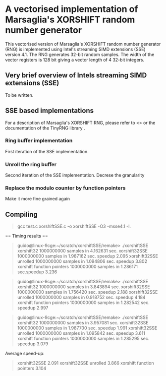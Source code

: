 A vectorised implementation of Marsaglia's XORSHIFT random number generator
===========================================================================

This vectorised version of Marsaglia's XORSHIFT random number generator (RNG) is implemented using Intel's streaming SIMD extensions (SSE) version 4.1. The RNG generates 32-bit random samples. The width of the vector registers is 128 bit giving a vector length of 4 32-bit integers.


Very brief overview of Intels streaming SIMD extensions (SSE)
-------------------------------------------------------------
To be written.

SSE based implementations
-------------------------

For a description of Marsaglia's XORSHIFT RNG, please refer to <> or the documentation of the TinyRNG library <link goe here>.

### Ring buffer implementation
First iteration of the SSE implementation.



### Unroll the ring buffer
Second iteration of the SSE implementation.
Decrese the granularity

### Replace the modulo counter by function pointers
Make it more fine grained again

Compiling
---------

> gcc test.c xorshiftSSE.c -o xorshiftSSE -O3 -msse4.1 -I.


== Timing results ==

> guido@linux-9cge:~/scratch/xorshiftSSE/remake> ./xorshiftSSE 
> xorshift32 1000000000 samples in 4.162631 sec.
> xorshift32SSE 1000000000 samples in 1.987162 sec. speedup 2.095
> xorshift32SSE unrolled 1000000000 samples in 1.094806 sec. speedup 3.802
> xorshift function pointers 1000000000 samples in 1.286171 sec.speedup 3.236

> guido@linux-9cge:~/scratch/xorshiftSSE/remake> ./xorshiftSSE
> xorshift32 1000000000 samples in 3.843894 sec.
> xorshift32SSE 1000000000 samples in 1.756420 sec. speedup 2.188
> xorshift32SSE unrolled 1000000000 samples in 0.918752 sec. speedup 4.184
> xorshift function pointers 1000000000 samples in 1.282542 sec. speedup 2.997

> guido@linux-9cge:~/scratch/xorshiftSSE/remake> ./xorshiftSSE
> xorshift32 1000000000 samples in 3.957081 sec.
> xorshift32SSE 1000000000 samples in 1.987700 sec. speedup 1.991
> xorshift32SSE unrolled 1000000000 samples in 1.095842 sec. speedup 3.611
> xorshift function pointers 1000000000 samples in 1.285295 sec. speedup 3.079

Average speed-up:
> xorshift32SSE 2.091
> xorshift32SSE unrolled 3.866
> xorshift function pointers 3.104


